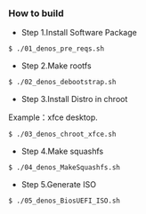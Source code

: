 
### How to build

- Step 1.Install Software Package

```bash
$ ./01_denos_pre_reqs.sh
```

- Step 2.Make rootfs

```bash
$ ./02_denos_debootstrap.sh
```

- Step 3.Install Distro in chroot

Example：xfce desktop.

```bash
$ ./03_denos_chroot_xfce.sh
```

- Step 4.Make squashfs

```bash
$ ./04_denos_MakeSquashfs.sh
```

- Step 5.Generate ISO

```bash
$ ./05_denos_BiosUEFI_ISO.sh
```
